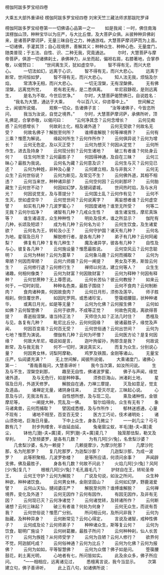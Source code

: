 <!-- { "loadSidebar": true } -->
楞伽阿跋多罗宝经四卷


大乘五大部外重译经
楞伽阿跋多罗宝经四卷
刘宋天竺三藏法师求那跋陀罗译


楞伽阿跋多罗宝经卷第一一切佛语心品第一之一
　　如是我闻：一时，佛住南海滨楞伽山顶，种种宝华以为庄严，与大比丘僧，及大菩萨众俱。从彼种种异佛刹来，是诸菩萨摩诃萨，无量三昧自在之力，神通游戏。大慧菩萨摩诃萨而为上首。一切诸佛，手灌其顶；自心现境界，善解其义；种种众生、种种心色、无量度门，随类普现；于五法、自性、识、二种无我，究竟通达。
　　尔时，大慧菩萨与摩帝菩萨，俱游一切诸佛刹土，承佛神力，从坐而起，偏袒右肩，右膝著地，合掌恭敬，以偈赞曰：
　　“世间离生灭，犹如虚空华，
　　智不得有无，而兴大悲心。
　　一切法如幻，远离于心识，
　　智不得有无，而兴大悲心。
　　远离于断常，世间恒如梦，
　　智不得有无，而兴大悲心。
　　知人法无我，烦恼及尔焰，
　　常清净无相，而兴大悲心。
　　一切无涅槃，无有涅槃佛，
　　无有佛涅槃，远离觉所觉，
　　若有若无有，是二悉俱离。
　　牟尼寂静观，是则远离生，
　　是名为不取，今世后世净。”
　　尔时，大慧菩萨偈赞佛已，自说姓名：
　　“我名为大慧，通达于大乘，
　　今以百八义，仰咨尊中上。”
　　世间解之士，闻彼所说偈，
　　观察一切众，告诸佛子言：
　　“汝等诸佛子，今皆恣所问，
　　我当为汝说，自觉之境界。”
　　尔时，大慧菩萨摩诃萨，承佛所听，顶礼佛足，合掌恭敬，以偈问曰：
　　“云何净其念？云何念增长？
　　云何见痴惑？云何惑增长？
　　何故刹土化，相及诸外道？
　　云何无受欲？何故名无受？
　　何故名佛子？解脱至何所？
　　谁缚谁解脱？何等禅境界？
　　云何有三乘？惟愿为解说。
　　缘起何所生？云何作所作？
　　云何俱异说？云何为增长？
　　云何无色定，及以灭正受？
　　云何为想灭？何因从定觉？
　　云何所作生，进去及持身？
　　云何现分别？云何生诸地？
　　破三有者谁？何处身云何？
　　往生何所至？云何最胜子？
　　何因得神通，及自在三昧？
　　云何三昧心？最胜为我说。
　　云何名为藏？云何意及识？
　　云何生与灭？云何见已还？
　　云何为种姓，非种及心量？
　　云何建立相，及与非我义？
　　云何无众生？云何世俗说？
　　云何为断见，及常见不生？
　　云何佛外道，其相不相违？
　　云何当来世，种种诸异部？
　　云何空何因？云何刹那坏？
　　云何胎藏生？云何世不动？
　　何因如幻梦，及揵闼婆城，
　　世间热时焰，及与水月光？
　　何因说觉支，及与菩提分？
　　云何国土乱？云何作有见？
　　云何不生灭，世如虚空华？
　　云何觉世间？云何说离字？
　　离妄想者谁？云何虚空譬？
　　如实有几种？几波罗蜜心？
　　何因度诸地？谁至无所受？
　　何等二无我？云何尔焰净？
　　诸智有几种？几戒众生性？
　　谁生诸宝性，摩尼真珠等？
　　谁生诸语言，众生种种性？
　　明处及伎术，谁之所显示？
　　伽陀有几种，长颂及短颂？
　　成为有几种？云何名为论？
　　云何生饮食，及生诸爱欲？
　　云何名为王，转轮及小王？
　　云何守护国？诸天有几种？
　　云何名为地，星宿及日月？
　　解脱修行者，是各有几种？
　　弟子有几种？云何阿阇梨？
　　佛复有几种？复有几种生？
　　魔及诸异学，彼各有几种？
　　自性及与心，彼复各几种？
　　云何施设量？惟愿最胜说。
　　云何空风云？云何念聪明？
　　云何为林树？云何为蔓草？
　　云何象马鹿？云何而捕取？
　　云何为卑陋？何因而卑陋？
　　云何六师摄？云何一阐提？
　　男女及不男，斯皆云何生？
　　云何修行退？云何修行生？
　　禅师以何法，建立何等人？
　　众生生诸趣，何相何像类？
　　云何为财富？何因致财富？
　　云何为释种？何因有释种？
　　云何甘蔗种？无上尊愿说。
　　云何长苦仙？彼云何教授？
　　如来云何于，一切时刹现，
　　种种名色类，最胜子围绕？
　　云何不食肉？云何制断肉？
　　食肉诸种类，何因故食肉？
　　云何日月形，须弥及莲华，
　　师子胜相刹，侧住覆世界，
　　如因陀罗网，或悉诸珍宝，
　　箜篌细腰鼓，状种种诸华，
　　或离日月光，如是等无量？
　　云何为化佛？云何报生佛？
　　云何如如佛？云何智慧佛？
　　云何于欲界，不成等正觉？
　　何故色究竟，离欲得菩提？
　　善逝般涅槃，谁当持正法？
　　天师住久如？正法几时住？
　　悉檀及与见，各复有几种？
　　毗尼比丘分，云何何因缘？
　　彼诸最胜子，缘觉及声闻，
　　何因百变易？云何百无受？
　　云何世俗通？云何出世间？
　　云何为七地？惟愿为演说。
　　僧伽有几种？云何为坏僧？
　　云何医方论？是复何因缘？
　　何故大牟尼，唱说如是言，
　　迦叶拘留孙，拘那含是我？
　　何故说断常，及与我无我？
　　何不一切时，演说真实义，
　　而复为众生，分别说心量？
　　何因男女林，诃梨阿摩勒，
　　鸡罗及铁围，金刚等诸山，
　　无量宝庄严，仙闼婆充满？”
　　无上世间解，闻彼所说偈，
　　大乘诸度门，诸佛心第一：
　　“善哉善哉问，大慧善谛听！
　　我今当次第，如汝所问说。
　　生及与不生，涅槃空刹那，
　　趣至无自性，佛诸波罗蜜，
　　佛子与声闻，缘觉诸外道，
　　及与无色行，如是种种事。
　　须弥巨海山，洲渚刹土地，
　　星宿及日月，外道天修罗。
　　解脱自在通，力禅三摩提，
　　灭及如意足，觉支及道品，
　　诸禅定无量，诸阴身往来，
　　正受灭尽定，三昧起心说。
　　心意及与识，无我法有五，
　　自性想所想，及与现二见。
　　乘及诸种性，金银摩尼等，
　　一阐提大种，荒乱及一佛。
　　智尔焰得向，众生有无有？
　　象马诸禽兽，云何而捕取？
　　譬因成悉檀，及与作所作；
　　郁林迷惑通，心量不现有；
　　诸地不相至，百变百无受；
　　医方工巧论，伎术诸明处；
　　诸山须弥地，巨海日月量。
　　下中上众生，身各几微尘？
　　一一刹几尘？弓弓数有几？
　　肘步拘楼舍，半由延由延，
　　兔毫窗尘蚁，羊毛[麩-夫+廣]麦尘，
　　钵他几[麩-夫+廣]麦，阿罗[麩-夫+廣]麦几？
　　独笼那佉梨，勒叉及举利，
　　乃至频婆罗，是各有几数？
　　为有几阿[少/兔]，名舍梨沙婆？
　　几舍梨沙婆，名为一赖提？
　　几赖提摩沙，为摩沙陀那？
　　几摩沙陀那，名为陀那罗？
　　复几陀那罗，为迦梨沙那？
　　几迦梨沙那，为成一波罗？
　　此等积聚相，几波罗弥楼？
　　是等所应请，何须问余事？
　　声闻辟支佛，佛及最胜子，
　　身各有几数？何故不问此？
　　火焰几阿[少/兔]？风阿[少/兔]复几？
　　根根几阿[少/兔]？毛孔眉毛几？
　　护财自在王，转轮圣帝王，
　　云何王守护？云何为解脱？
　　广说及句说，如汝之所问，
　　众生种种欲，种种诸饮食。
　　云何男女林，金刚坚固山？
　　云何如幻梦，野鹿渴爱譬？
　　云何山天仙，揵闼婆庄严？
　　解脱至何所？谁缚谁解脱？
　　云何禅境界，变化及外道？
　　云何无因作？云何有因作，
　　有因无因作，及非有无因？
　　云何现已灭？云何净诸觉？
　　云何诸觉转，及转诸所作？
　　云何断诸想？云何三昧起？
　　破三有者谁？何处为何身？
　　云何无众生，而说有吾我？
　　云何世俗说？惟愿广分别。
　　所问相云何，及所问非我？
　　云何为胎藏，及种种异身？
　　云何断常见？云何心得定，
　　言说及诸智，戒种性佛子？
　　云何成及论？云何师弟子？
　　种种诸众生，斯等复云何？
　　云何为饮食，聪明广施设？
　　云何树葛縢，最胜子所问？
　　云何种种刹，仙人长苦行？
　　云何为族姓？从何师受学？
　　云何为丑陋？云何人修行？
　　欲界何不觉，阿迦腻吒成？
　　云何俗神通？云何为比丘？
　　云何为化佛？云何为报佛？
　　云何为如如，平等智慧佛？
　　云何为众僧？佛子如是问。
　　箜篌腰鼓花，刹土离光明，
　　心地者有七，所问皆如实。
　　此及余众多，佛子所应问。
　　“一一相相应，远离诸见过，
　　悉檀离言说，我今当显示。
　　次第建立句，佛子善谛听，
　　此上百八句，如诸佛所说：
